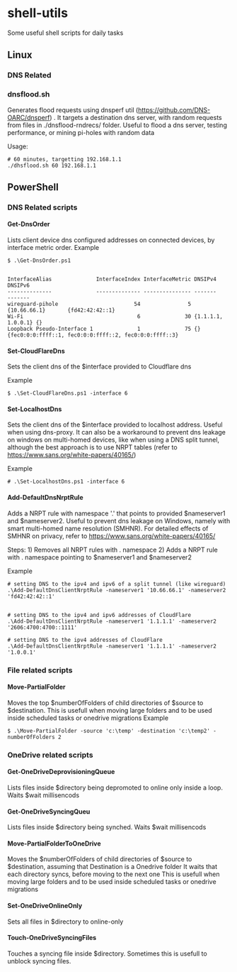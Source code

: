 # shell-utils
Some useful shell scripts for daily tasks
## Linux
### DNS Related
### dnsflood.sh
Generates flood requests using dnsperf util (https://github.com/DNS-OARC/dnsperf) . It targets  a destination dns server, with random requests from files in ./dnsflood-rndrecs/ folder. Useful to flood a dns server, testing performance, or mining pi-holes with random data

Usage:
```
# 60 minutes, targetting 192.168.1.1
./dhsflood.sh 60 192.168.1.1
```

## PowerShell 
### DNS Related scripts
#### Get-DnsOrder
Lists client device dns configured addresses on connected devices, by interface metric order. 
Example
```
$ .\Get-DnsOrder.ps1


InterfaceAlias              InterfaceIndex InterfaceMetric DNSIPv4            DNSIPv6
--------------              -------------- --------------- -------            -------
wireguard-pihole                        54               5 {10.66.66.1}       {fd42:42:42::1}
Wi-Fi                                    6              30 {1.1.1.1, 1.0.0.1} {}
Loopback Pseudo-Interface 1              1              75 {}                 {fec0:0:0:ffff::1, fec0:0:0:ffff::2, fec0:0:0:ffff::3}
```

#### Set-CloudFlareDns
Sets the client dns of the $interface provided to Cloudflare dns

Example
```
$ .\Set-CloudFlareDns.ps1 -interface 6
```


#### Set-LocalhostDns
Sets the client dns of the $interface provided to localhost address. Useful when using dns-proxy.
It can also be a workaround to prevent dns leakage on windows on multi-homed devices, like when using a DNS split tunnel, although the best approach is to use NRPT tables (refer to https://www.sans.org/white-papers/40165/)  


Example
```
# .\Set-LocalhostDns.ps1 -interface 6
```


#### Add-DefaultDnsNrptRule
Adds a NRPT rule with namespace '.' that points to provided $nameserver1 and $nameserver2. Useful to prevent dns leakage on Windows, namely with smart multi-homed name resolution (SMHNR). 
For detailed effects of SMHNR on privacy, refer to https://www.sans.org/white-papers/40165/

Steps:
    1) Removes all NRPT rules with . namespace
    2) Adds a NRPT rule with . namespace pointing to $nameserver1 and $nameserver2

Example

``` 
# setting DNS to the ipv4 and ipv6 of a split tunnel (like wireguard)
.\Add-DefaultDnsClientNrptRule -nameserver1 '10.66.66.1' -nameserver2 'fd42:42:42::1'


# setting DNS to the ipv4 and ipv6 addresses of CloudFlare
.\Add-DefaultDnsClientNrptRule -nameserver1 '1.1.1.1' -nameserver2 '2606:4700:4700::1111'

# setting DNS to the ipv4 addresses of CloudFlare
.\Add-DefaultDnsClientNrptRule -nameserver1 '1.1.1.1' -nameserver2 '1.0.0.1'
```


### File related scripts
#### Move-PartialFolder
Moves the top $numberOfFolders of child directories of $source to $destination. 
This is usefull when moving large folders and to be used inside scheduled tasks or onedrive migrations
Example
```
$ .\Move-PartialFolder -source 'c:\temp' -destination 'c:\temp2' -numberOfFolders 2
```

### OneDrive related scripts
#### Get-OneDriveDeprovisioningQueue
Lists files inside $directory being depromoted to online only inside a loop. Waits $wait millisencods

#### Get-OneDriveSyncingQueu
Lists files inside $directory being synched. Waits $wait millisencods

#### Move-PartialFolderToOneDrive
Moves the $numberOfFolders of child directories of $source to $destination, assuming that Destination is a Onedrive folder
It waits that each directory syncs, before moving to the next one 
This is usefull when moving large folders and to be used inside scheduled tasks or onedrive migrations

#### Set-OneDriveOnlineOnly
Sets all files in $directory to online-only

#### Touch-OneDriveSyncingFiles
Touches a syncing file inside $directory. Sometimes this is usefull to unblock syncing files. 

